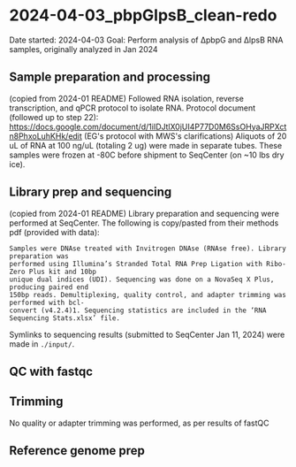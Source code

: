# 2024-04-03_pbpGlpsB_clean-redo
Date started: 2024-04-03
Goal: Perform analysis of ∆pbpG and ∆lpsB RNA samples, originally analyzed in Jan 2024

## Sample preparation and processing
(copied from 2024-01 README)
Followed RNA isolation, reverse transcription, and qPCR protocol to isolate RNA.
Protocol document (followed up to step 22): https://docs.google.com/document/d/1iIDJtlX0jUI4P77D0M6SsOHyaJRPXctn8PhxoLuhKHk/edit
(EG's protocol with MWS's clarifications)
Aliquots of 20 uL of RNA at 100 ng/uL (totaling 2 ug) were made in separate tubes.  These samples were frozen at -80C before shipment to SeqCenter (on ~10 lbs dry ice).

## Library prep and sequencing
(copied from 2024-01 README)
Library preparation and sequencing were performed at SeqCenter.  The following is copy/pasted from their methods pdf (provided with data):
```text
Samples were DNAse treated with Invitrogen DNAse (RNAse free). Library preparation was
performed using Illumina’s Stranded Total RNA Prep Ligation with Ribo-Zero Plus kit and 10bp
unique dual indices (UDI). Sequencing was done on a NovaSeq X Plus, producing paired end
150bp reads. Demultiplexing, quality control, and adapter trimming was performed with bcl-
convert (v4.2.4)1. Sequencing statistics are included in the ‘RNA Sequencing Stats.xlsx’ file.
```

Symlinks to sequencing results (submitted to SeqCenter Jan 11, 2024) were made in `./input/`.

## QC with fastqc



## Trimming

No quality or adapter trimming was performed, as per results of fastQC

## Reference genome prep


